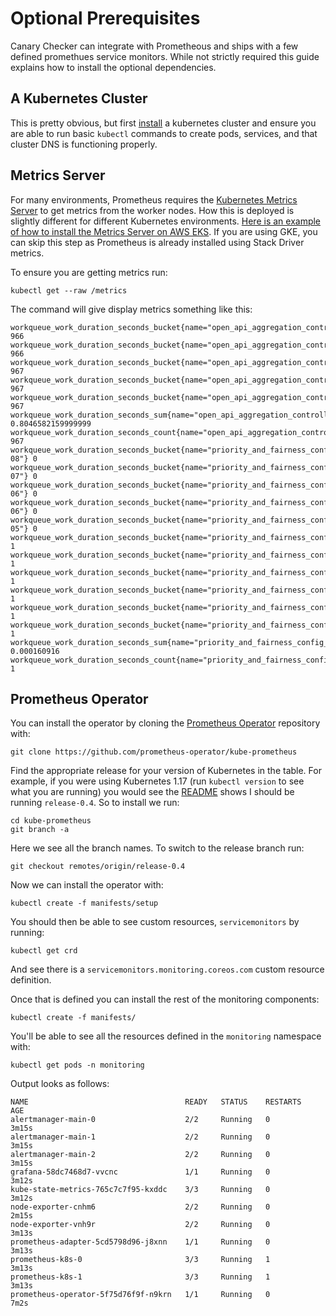 # Optional Prerequisites

Canary Checker can integrate with Prometheous and ships with a few defined promethues service monitors. While not strictly required this guide explains how to install the optional dependencies. 

## A Kubernetes Cluster

This is pretty obvious, but first [install](https://github.com/flanksource/karina) a kubernetes cluster and ensure you are able to run basic `kubectl` commands to create pods, services, and that cluster DNS is functioning properly. 

## Metrics Server

For many environments, Prometheus requires the [Kubernetes Metrics Server](https://github.com/kubernetes-sigs/metrics-server) to get metrics from the worker nodes. How this is deployed is slightly different for different Kubernetes environments. [Here is an example of how to install the Metrics Server on AWS EKS](https://docs.aws.amazon.com/eks/latest/userguide/metrics-server.html).  If you are using GKE, you can skip this step as Prometheus is already installed using Stack Driver metrics. 

To ensure you are getting metrics run: 

```
kubectl get --raw /metrics
```
The command will give display metrics something like this:
```
workqueue_work_duration_seconds_bucket{name="open_api_aggregation_controller",le="0.01"} 966
workqueue_work_duration_seconds_bucket{name="open_api_aggregation_controller",le="0.1"} 966
workqueue_work_duration_seconds_bucket{name="open_api_aggregation_controller",le="1"} 967
workqueue_work_duration_seconds_bucket{name="open_api_aggregation_controller",le="10"} 967
workqueue_work_duration_seconds_bucket{name="open_api_aggregation_controller",le="+Inf"} 967
workqueue_work_duration_seconds_sum{name="open_api_aggregation_controller"} 0.8046582159999999
workqueue_work_duration_seconds_count{name="open_api_aggregation_controller"} 967
workqueue_work_duration_seconds_bucket{name="priority_and_fairness_config_queue",le="1e-08"} 0
workqueue_work_duration_seconds_bucket{name="priority_and_fairness_config_queue",le="1e-07"} 0
workqueue_work_duration_seconds_bucket{name="priority_and_fairness_config_queue",le="1e-06"} 0
workqueue_work_duration_seconds_bucket{name="priority_and_fairness_config_queue",le="9.999999999999999e-06"} 0
workqueue_work_duration_seconds_bucket{name="priority_and_fairness_config_queue",le="9.999999999999999e-05"} 0
workqueue_work_duration_seconds_bucket{name="priority_and_fairness_config_queue",le="0.001"} 1
workqueue_work_duration_seconds_bucket{name="priority_and_fairness_config_queue",le="0.01"} 1
workqueue_work_duration_seconds_bucket{name="priority_and_fairness_config_queue",le="0.1"} 1
workqueue_work_duration_seconds_bucket{name="priority_and_fairness_config_queue",le="1"} 1
workqueue_work_duration_seconds_bucket{name="priority_and_fairness_config_queue",le="10"} 1
workqueue_work_duration_seconds_bucket{name="priority_and_fairness_config_queue",le="+Inf"} 1
workqueue_work_duration_seconds_sum{name="priority_and_fairness_config_queue"} 0.000160916
workqueue_work_duration_seconds_count{name="priority_and_fairness_config_queue"} 1
```


## Prometheus Operator
 
You can install the operator by cloning the [Prometheus Operator](https://github.com/prometheus-operator/kube-prometheus) repository with: 

```
git clone https://github.com/prometheus-operator/kube-prometheus
```

Find the appropriate release for your version of Kubernetes in the table.  For example, if you were using Kubernetes 1.17 (run `kubectl version` to see what you are running) you would see the [README](https://github.com/prometheus-operator/kube-prometheus/blob/master/README.md) shows I should be running `release-0.4`.  So to install we run: 

```
cd kube-prometheus
git branch -a
```
Here we see all the branch names.  To switch to the release branch run: 

```
git checkout remotes/origin/release-0.4
```

Now we can install the operator with: 

```
kubectl create -f manifests/setup
```

You should then be able to see custom resources, `servicemonitors` by running: 

```
kubectl get crd
```
And see there is a `servicemonitors.monitoring.coreos.com` custom resource definition. 

Once that is defined you can install the rest of the monitoring components: 

```
kubectl create -f manifests/
```

You'll be able to see all the resources defined in the `monitoring` namespace with: 

```
kubectl get pods -n monitoring
```

Output looks as follows: 

```
NAME                                   READY   STATUS    RESTARTS   AGE
alertmanager-main-0                    2/2     Running   0          3m15s
alertmanager-main-1                    2/2     Running   0          3m15s
alertmanager-main-2                    2/2     Running   0          3m15s
grafana-58dc7468d7-vvcnc               1/1     Running   0          3m12s
kube-state-metrics-765c7c7f95-kxddc    3/3     Running   0          3m12s
node-exporter-cnhm6                    2/2     Running   0          2m15s
node-exporter-vnh9r                    2/2     Running   0          3m13s
prometheus-adapter-5cd5798d96-j8xnn    1/1     Running   0          3m13s
prometheus-k8s-0                       3/3     Running   1          3m13s
prometheus-k8s-1                       3/3     Running   1          3m13s
prometheus-operator-5f75d76f9f-n9krn   1/1     Running   0          7m2s
```